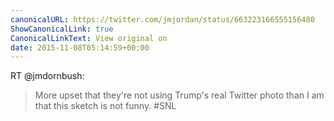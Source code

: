 ```yaml
---
canonicalURL: https://twitter.com/jmjordan/status/663223166555156480
ShowCanonicalLink: true
CanonicalLinkText: View original on
date: 2015-11-08T05:14:59+00:00
---
```

RT @jmdornbush:
> More upset that they're not using Trump's real Twitter photo than I am that this sketch is not funny. #SNL